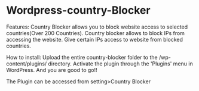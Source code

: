 Wordpress-country-Blocker
=========================

Features:
Country Blocker allows you to block website access to selected countries(Over 200 Countries).
Country blocker allows to block IPs from accessing the website.
Give certain IPs access to website from blocked countries.

How to install:
Upload the entire country-blocker folder to the /wp-content/plugins/ directory.
Activate the plugin through the 'Plugins' menu in WordPress.
And you are good to go!!

The Plugin can be accessed from setting>Country Blocker
